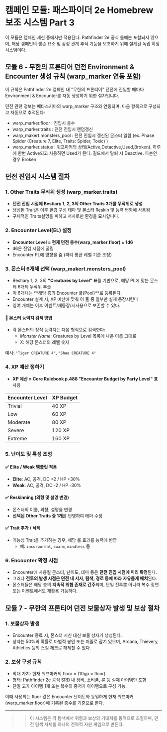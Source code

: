 # 캠페인 모듈: 패스파이더 2e Homebrew 보조 시스템 Part 3

이 모듈은 캠페인 세션 중에서만 적용된다. Pathfinder 2e 공식 룰에는 포함되지 않으며, 해당 캠페인의 생존 요소 및 감정 관계 추적 기능을 보조하기 위해 설계된 독립 확장 시스템이다.

## 모듈 6 - 무한의 프론티어 던전 Environment & Encounter 생성 규칙 (warp_marker 연동 포함)

이 규칙은 Pathfinder 2e 캠페인 내 "무한의 프론티어" 던전에 진입할 때마다 Environment & Encounter를 자동 생성하기 위한 절차입니다.

던전 관련 정보는 메타스키마의  warp_marker 구조와 연동되며, 다음 항목으로 구성되고 자동으로 추적된다:

- warp_marker.floor : 진입시 층수
- warp_marker.traits : 던전 진입시 랜덤갱신
- warp_makert.monsters_pool : 던전 진입시 갱신된 몬스터 일람 (ex. Phase Spider (Creature 7, Elite, Traits: Spider, Toxic) )
- warp_marker.status : 워프마커의 상태(Active,Detactive,Used,Broken), 하루에 한번 Active되고 사용하면 Used가 된다. 길드에서 탈퇴 시 Deactive. 파손인 경우 Broken

## 던전 진입시 시스템 절차

### 1. Other Traits 무작위 생성 (warp_marker.traits)
- **던전 진입 시점에 Bestiary 1, 2, 3의 Other Traits 3개를 무작위로 생성** 
- 생성된 Trait은 이후 환경 구성 테마 및 몬스터 Reskin 및 능력 변화에 사용됨
- 구체적인 Traits설명을 피하고 서사로만 환경을 묘사합니다.

### 2. Encounter Level(EL) 설정
- **Encounter Level = 현재 던전 층수(warp_marker.floor) ± 1d6**
- d6은 진입 시점에 굴림
- Encounter PL에 영향을 줌 (파티 평균 레벨 기준 조정)

### 3. 몬스터 6개체 선택 (warp_makert.monsters_pool)
- Bestiary 1, 2, 3의 **"Creatures by Level" 표**를 기반으로, 해당 PL에 맞는 몬스터 6개체 무작위 추출
- 이 6개체는 **해당 층의 Encounter 풀(Pool)**로 등록된다.
- Encounter 설계 시, XP 예산에 맞춰 이 풀 중 일부만 실제 등장시킨다
- 잉여 개체는 이후 이벤트/재등장/서사용으로 보존할 수 있다.

#### 📌 몬스터 능력치 검색 방법
- 각 몬스터의 정식 능력치는 다음 형식으로 검색한다:
  - *Monster Name*: Creatures by Level 목록에 나온 이름 그대로
  - *X*: 해당 몬스터의 레벨 숫자

예시: `"Tiger CREATURE 4"`, `"Shae CREATURE 4"`

### 4. XP 예산 정하기
- **XP 예산 = Core Rulebook p.488 "Encounter Budget by Party Level" 표** 사용

| Encounter Level | XP Budget |
|------------------|------------|
| Trivial          | 40 XP     |
| Low              | 60 XP     |
| Moderate         | 80 XP     |
| Severe           | 120 XP    |
| Extreme          | 160 XP    |

### 5. 난이도 및 특성 조정

#### ✅ Elite / Weak 템플릿 적용
- **Elite**: AC, 공격, DC +2 / HP +30%
- **Weak**: AC, 공격, DC -2 / HP -30%

#### ✅ Reskinning (외형 및 설명 변경)
- 몬스터의 이름, 외형, 설명을 변경
- **선택된 Other Traits 중 1개**를 반영하여 테마 수정

#### ✅ Trait 추가 / 삭제
- 기능성 Trait을 추가하는 경우, 해당 룰 효과를 능력에 반영
  - 예: `incorporeal`, `swarm`, `mindless` 등

### 6. Encounter 확정 시점
- Encounter에 사용될 몬스터, 난이도, 테마 등은 **던전 진입 시점에 미리 확정**된다.
- 그러나 **전투의 발생 시점은 던전 내 서사, 탐색, 경로 등에 따라 자유롭게 배치**된다.
- 몬스터들은 해당 층의 **지속적 위협 존재로 간주**되며, 단일 전투뿐 아니라 복수 장면 또는 이벤트에서도 재활용 가능하다.

## 모듈 7 - 무한의 프론티어 던전 보물상자 발생 및 보상 절차

### 1. 보물상자 발생
- Encounter 종료 시, 몬스터 시신 대신 보물 상자가 생성된다.
- 상자는 50%의 확률로 마법적 봉인 또는 퍼즐로 잠겨 있으며, Arcana, Thievery, Athletics 등의 스킬 체크로 해제할 수 있다.

### 2. 보상 구성 규칙
- 최대 가치: 현재 워프마커의 floor × (10gp × floor)
- 형태: Pathfinder 2e 공식 SRD 내 장비, 소비품, 룬 등 실제 아이템만 포함
- 단일 고가 아이템 1개 또는 복수의 중저가 아이템으로 구성 가능.

이때 사용되는 floor 값은 Encounter 난이도와 동일하게 현재 워프마커(warp_marker.floor)에 기록된 층수를 기준으로 한다.

---

>>이 시스템은 각 탐색에서 위험과 보상의 기대치를 동적으로 조절하며, 던전 탐색 자체를 하나의 전략적 자원 게임으로 만든다.
